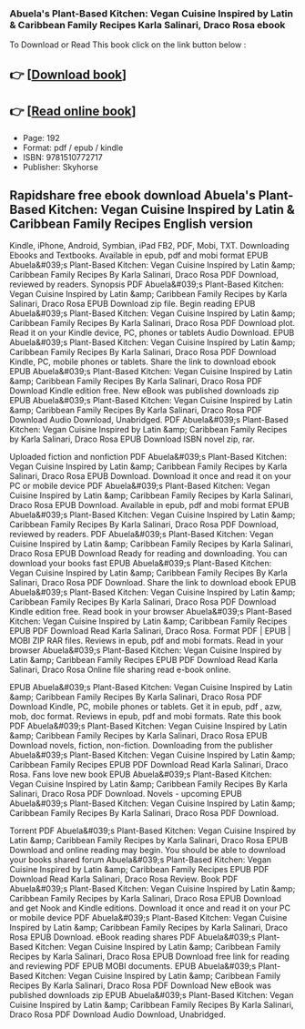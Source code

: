 ### Abuela's Plant-Based Kitchen: Vegan Cuisine Inspired by Latin & Caribbean Family Recipes Karla Salinari, Draco Rosa ebook

To Download or Read This book click on the link button below :

## 👉  [**[Download book](http://ebooksharez.info/download.php?group=book&from=github.com&id=665072&lnk=1064 "Download book")**]

## 👉  [**[Read online book](http://ebooksharez.info/download.php?group=book&from=github.com&id=665072&lnk=1064 "Read online book")**]


* Page: 192
* Format: pdf / epub / kindle
* ISBN: 9781510772717
* Publisher: Skyhorse



## Rapidshare free ebook download Abuela's Plant-Based Kitchen: Vegan Cuisine Inspired by Latin & Caribbean Family Recipes  English version


Kindle, iPhone, Android, Symbian, iPad FB2, PDF, Mobi, TXT. Downloading Ebooks and Textbooks. Available in epub, pdf and mobi format EPUB Abuela&amp;#039;s Plant-Based Kitchen: Vegan Cuisine Inspired by Latin &amp;amp; Caribbean Family Recipes By Karla Salinari, Draco Rosa PDF Download, reviewed by readers. Synopsis PDF Abuela&amp;#039;s Plant-Based Kitchen: Vegan Cuisine Inspired by Latin &amp;amp; Caribbean Family Recipes by Karla Salinari, Draco Rosa EPUB Download zip file. Begin reading EPUB Abuela&amp;#039;s Plant-Based Kitchen: Vegan Cuisine Inspired by Latin &amp;amp; Caribbean Family Recipes By Karla Salinari, Draco Rosa PDF Download plot. Read it on your Kindle device, PC, phones or tablets Audio Download. EPUB Abuela&amp;#039;s Plant-Based Kitchen: Vegan Cuisine Inspired by Latin &amp;amp; Caribbean Family Recipes By Karla Salinari, Draco Rosa PDF Download Kindle, PC, mobile phones or tablets. Share the link to download ebook EPUB Abuela&amp;#039;s Plant-Based Kitchen: Vegan Cuisine Inspired by Latin &amp;amp; Caribbean Family Recipes By Karla Salinari, Draco Rosa PDF Download Kindle edition free. New eBook was published downloads zip EPUB Abuela&amp;#039;s Plant-Based Kitchen: Vegan Cuisine Inspired by Latin &amp;amp; Caribbean Family Recipes By Karla Salinari, Draco Rosa PDF Download Audio Download, Unabridged. PDF Abuela&amp;#039;s Plant-Based Kitchen: Vegan Cuisine Inspired by Latin &amp;amp; Caribbean Family Recipes by Karla Salinari, Draco Rosa EPUB Download ISBN novel zip, rar.

Uploaded fiction and nonfiction PDF Abuela&amp;#039;s Plant-Based Kitchen: Vegan Cuisine Inspired by Latin &amp;amp; Caribbean Family Recipes by Karla Salinari, Draco Rosa EPUB Download. Download it once and read it on your PC or mobile device PDF Abuela&amp;#039;s Plant-Based Kitchen: Vegan Cuisine Inspired by Latin &amp;amp; Caribbean Family Recipes by Karla Salinari, Draco Rosa EPUB Download. Available in epub, pdf and mobi format EPUB Abuela&amp;#039;s Plant-Based Kitchen: Vegan Cuisine Inspired by Latin &amp;amp; Caribbean Family Recipes By Karla Salinari, Draco Rosa PDF Download, reviewed by readers. PDF Abuela&amp;#039;s Plant-Based Kitchen: Vegan Cuisine Inspired by Latin &amp;amp; Caribbean Family Recipes by Karla Salinari, Draco Rosa EPUB Download Ready for reading and downloading. You can download your books fast EPUB Abuela&amp;#039;s Plant-Based Kitchen: Vegan Cuisine Inspired by Latin &amp;amp; Caribbean Family Recipes By Karla Salinari, Draco Rosa PDF Download. Share the link to download ebook EPUB Abuela&amp;#039;s Plant-Based Kitchen: Vegan Cuisine Inspired by Latin &amp;amp; Caribbean Family Recipes By Karla Salinari, Draco Rosa PDF Download Kindle edition free. Read book in your browser Abuela&amp;#039;s Plant-Based Kitchen: Vegan Cuisine Inspired by Latin &amp;amp; Caribbean Family Recipes EPUB PDF Download Read Karla Salinari, Draco Rosa. Format PDF | EPUB | MOBI ZIP RAR files. Reviews in epub, pdf and mobi formats. Read in your browser Abuela&amp;#039;s Plant-Based Kitchen: Vegan Cuisine Inspired by Latin &amp;amp; Caribbean Family Recipes EPUB PDF Download Read Karla Salinari, Draco Rosa Online file sharing read e-book online.

EPUB Abuela&amp;#039;s Plant-Based Kitchen: Vegan Cuisine Inspired by Latin &amp;amp; Caribbean Family Recipes By Karla Salinari, Draco Rosa PDF Download Kindle, PC, mobile phones or tablets. Get it in epub, pdf , azw, mob, doc format. Reviews in epub, pdf and mobi formats. Rate this book PDF Abuela&amp;#039;s Plant-Based Kitchen: Vegan Cuisine Inspired by Latin &amp;amp; Caribbean Family Recipes by Karla Salinari, Draco Rosa EPUB Download novels, fiction, non-fiction. Downloading from the publisher Abuela&amp;#039;s Plant-Based Kitchen: Vegan Cuisine Inspired by Latin &amp;amp; Caribbean Family Recipes EPUB PDF Download Read Karla Salinari, Draco Rosa. Fans love new book EPUB Abuela&amp;#039;s Plant-Based Kitchen: Vegan Cuisine Inspired by Latin &amp;amp; Caribbean Family Recipes By Karla Salinari, Draco Rosa PDF Download. Novels - upcoming EPUB Abuela&amp;#039;s Plant-Based Kitchen: Vegan Cuisine Inspired by Latin &amp;amp; Caribbean Family Recipes By Karla Salinari, Draco Rosa PDF Download.

Torrent PDF Abuela&amp;#039;s Plant-Based Kitchen: Vegan Cuisine Inspired by Latin &amp;amp; Caribbean Family Recipes by Karla Salinari, Draco Rosa EPUB Download and online reading may begin. You should be able to download your books shared forum Abuela&amp;#039;s Plant-Based Kitchen: Vegan Cuisine Inspired by Latin &amp;amp; Caribbean Family Recipes EPUB PDF Download Read Karla Salinari, Draco Rosa Review. Book PDF Abuela&amp;#039;s Plant-Based Kitchen: Vegan Cuisine Inspired by Latin &amp;amp; Caribbean Family Recipes by Karla Salinari, Draco Rosa EPUB Download and get Nook and Kindle editions. Download it once and read it on your PC or mobile device PDF Abuela&amp;#039;s Plant-Based Kitchen: Vegan Cuisine Inspired by Latin &amp;amp; Caribbean Family Recipes by Karla Salinari, Draco Rosa EPUB Download. eBook reading shares PDF Abuela&amp;#039;s Plant-Based Kitchen: Vegan Cuisine Inspired by Latin &amp;amp; Caribbean Family Recipes by Karla Salinari, Draco Rosa EPUB Download free link for reading and reviewing PDF EPUB MOBI documents. EPUB Abuela&amp;#039;s Plant-Based Kitchen: Vegan Cuisine Inspired by Latin &amp;amp; Caribbean Family Recipes By Karla Salinari, Draco Rosa PDF Download New eBook was published downloads zip EPUB Abuela&amp;#039;s Plant-Based Kitchen: Vegan Cuisine Inspired by Latin &amp;amp; Caribbean Family Recipes By Karla Salinari, Draco Rosa PDF Download Audio Download, Unabridged.





